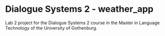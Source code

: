 # Dialogue Systems 2 - weather_app
Lab 2 project for the Dialogue Systems 2 course in the Master in Language Technology of the University of Gothenburg.
